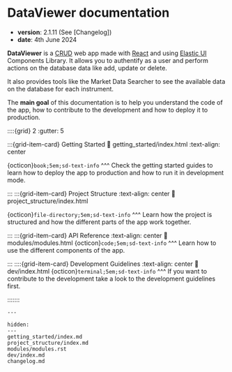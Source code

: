# DataViewer documentation

- **version**: 2.1.11 (See [Changelog])
- **date**: 4th June 2024

**DataViewer** is a [CRUD](https://es.wikipedia.org/wiki/CRUD) web app made with [React](https://es.react.dev/) and using [Elastic UI](https://elastic.github.io/eui/) Components Library. It allows you to authentify as a user and perform actions on the database data like add, update or delete.

It also provides tools like the Market Data Searcher to see the available data on the database for each instrument.

The **main goal** of this documentation is to help you understand the code of the app, how to contribute to the development and how to deploy it to production.

::::{grid} 2
:gutter: 5

:::{grid-item-card} Getting Started
:link: getting_started/index.html
:text-align: center

{octicon}`book;5em;sd-text-info`
^^^
Check the getting started guides to learn how to deploy the app to production and how to run it in development mode.

:::
:::{grid-item-card} Project Structure
:text-align: center
:link: project_structure/index.html

{octicon}`file-directory;5em;sd-text-info`
^^^
Learn how the project is structured and how the different parts of the app work together.

:::
:::{grid-item-card} API Reference
:text-align: center
:link: modules/modules.html
{octicon}`code;5em;sd-text-info`
^^^
Learn how to use the different components of the app.

:::
::::{grid-item-card} Development Guidelines
:text-align: center
:link: dev/index.html
{octicon}`terminal;5em;sd-text-info`
^^^
If you want to contribute to the development take a look to the development guidelines first.

:::::::

```{toctree}
---

hidden:
---
getting_started/index.md
project_structure/index.md
modules/modules.rst
dev/index.md
changelog.md
```
